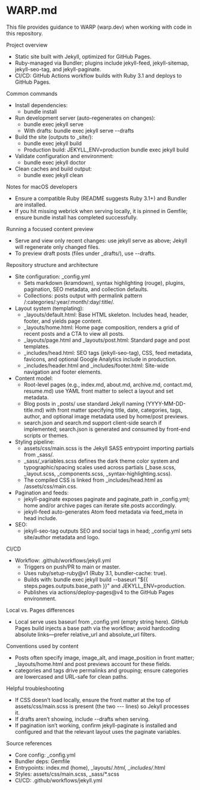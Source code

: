 # WARP.md

This file provides guidance to WARP (warp.dev) when working with code in this repository.

Project overview
- Static site built with Jekyll, optimized for GitHub Pages.
- Ruby-managed via Bundler; plugins include jekyll-feed, jekyll-sitemap, jekyll-seo-tag, and jekyll-paginate.
- CI/CD: GitHub Actions workflow builds with Ruby 3.1 and deploys to GitHub Pages.

Common commands
- Install dependencies:
  - bundle install
- Run development server (auto-regenerates on changes):
  - bundle exec jekyll serve
  - With drafts: bundle exec jekyll serve --drafts
- Build the site (outputs to _site/):
  - bundle exec jekyll build
  - Production build: JEKYLL_ENV=production bundle exec jekyll build
- Validate configuration and environment:
  - bundle exec jekyll doctor
- Clean caches and build output:
  - bundle exec jekyll clean

Notes for macOS developers
- Ensure a compatible Ruby (README suggests Ruby 3.1+) and Bundler are installed.
- If you hit missing webrick when serving locally, it is pinned in Gemfile; ensure bundle install has completed successfully.

Running a focused content preview
- Serve and view only recent changes: use jekyll serve as above; Jekyll will regenerate only changed files.
- To preview draft posts (files under _drafts/), use --drafts.

Repository structure and architecture
- Site configuration: _config.yml
  - Sets markdown (kramdown), syntax highlighting (rouge), plugins, pagination, SEO metadata, and collection defaults.
  - Collections: posts output with permalink pattern /:categories/:year/:month/:day/:title/.
- Layout system (templating):
  - _layouts/default.html: Base HTML skeleton. Includes head, header, footer, and yields page content.
  - _layouts/home.html: Home page composition, renders a grid of recent posts and a CTA to view all posts.
  - _layouts/page.html and _layouts/post.html: Standard page and post templates.
  - _includes/head.html: SEO tags (jekyll-seo-tag), CSS, feed metadata, favicons, and optional Google Analytics include in production.
  - _includes/header.html and _includes/footer.html: Site-wide navigation and footer elements.
- Content model:
  - Root-level pages (e.g., index.md, about.md, archive.md, contact.md, resume.md) use YAML front matter to select a layout and set metadata.
  - Blog posts in _posts/ use standard Jekyll naming (YYYY-MM-DD-title.md) with front matter specifying title, date, categories, tags, author, and optional image metadata used by home/post previews.
  - search.json and search.md support client-side search if implemented; search.json is generated and consumed by front-end scripts or themes.
- Styling pipeline:
  - assets/css/main.scss is the Jekyll SASS entrypoint importing partials from _sass/.
  - _sass/_variables.scss defines the dark theme color system and typographic/spacing scales used across partials (_base.scss, _layout.scss, _components.scss, _syntax-highlighting.scss).
  - The compiled CSS is linked from _includes/head.html as /assets/css/main.css.
- Pagination and feeds:
  - jekyll-paginate exposes paginate and paginate_path in _config.yml; home and/or archive pages can iterate site.posts accordingly.
  - jekyll-feed auto-generates Atom feed metadata via feed_meta in head include.
- SEO:
  - jekyll-seo-tag outputs SEO and social tags in head; _config.yml sets site/author metadata and logo.

CI/CD
- Workflow: .github/workflows/jekyll.yml
  - Triggers on push/PR to main or master.
  - Uses ruby/setup-ruby@v1 (Ruby 3.1, bundler-cache: true).
  - Builds with: bundle exec jekyll build --baseurl "${{ steps.pages.outputs.base_path }}" and JEKYLL_ENV=production.
  - Publishes via actions/deploy-pages@v4 to the GitHub Pages environment.

Local vs. Pages differences
- Local serve uses baseurl from _config.yml (empty string here). GitHub Pages build injects a base path via the workflow; avoid hardcoding absolute links—prefer relative_url and absolute_url filters.

Conventions used by content
- Posts often specify image, image_alt, and image_position in front matter; _layouts/home.html and post previews account for these fields.
- categories and tags drive permalinks and grouping; ensure categories are lowercased and URL-safe for clean paths.

Helpful troubleshooting
- If CSS doesn’t load locally, ensure the front matter at the top of assets/css/main.scss is present (the two --- lines) so Jekyll processes it.
- If drafts aren’t showing, include --drafts when serving.
- If pagination isn’t working, confirm jekyll-paginate is installed and configured and that the relevant layout uses the paginate variables.

Source references
- Core config: _config.yml
- Bundler deps: Gemfile
- Entrypoints: index.md (home), _layouts/*.html, _includes/*.html
- Styles: assets/css/main.scss, _sass/*.scss
- CI/CD: .github/workflows/jekyll.yml

